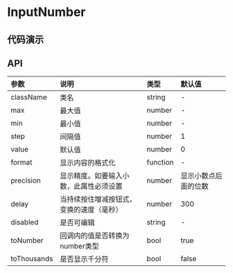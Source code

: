 # InputNumber
## 代码演示
## API
|参数|说明|类型|默认值|
|:---|:-----|:----|:------|
|className|类名|string|-|
|max|最大值|number|-|
|min|最小值|number|-|
|step|间隔值|number|1|
|value|默认值|number|0|
|format|显示内容的格式化|function|-|
|precision|显示精度。如要输入小数，此属性必须设置|number|显示小数点后面的位数|
|delay|当持续按住增减按钮式，变换的速度（毫秒）|number|300|
|disabled|是否可编辑|string|-|
|toNumber|回调内的值是否转换为number类型|bool|true|
|toThousands|是否显示千分符|bool|false|



